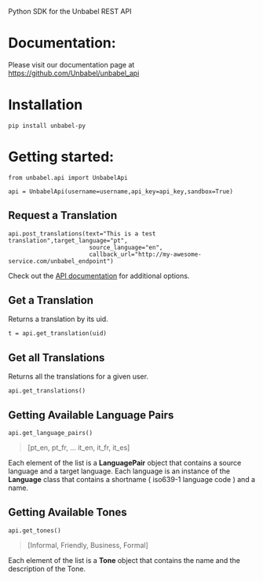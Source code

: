 Python SDK for the Unbabel REST API


Documentation:
=============

Please visit our documentation page at https://github.com/Unbabel/unbabel_api



Installation
============

`pip install unbabel-py`


Getting started:
================

`from unbabel.api import UnbabelApi`

`api = UnbabelApi(username=username,api_key=api_key,sandbox=True)`

## Request a Translation

```
api.post_translations(text="This is a test translation",target_language="pt",
                       source_language="en",
                       callback_url="http://my-awesome-service.com/unbabel_endpoint")
```

Check out the [API documentation](https://github.com/Unbabel/unbabel_api#translation) for additional options.

## Get a Translation

Returns a translation by its uid.

`t = api.get_translation(uid)`



## Get all Translations

Returns all the translations for a given user.

`api.get_translations()`



## Getting Available Language Pairs

`api.get_language_pairs()`

> [pt_en,
  pt_fr,
  ...
  it_en,
  it_fr,
  it_es]

  Each element of the list is a **LanguagePair** object that contains a source language and a target language. Each language is an instance of the **Language** class that contains a shortname ( iso639-1 language code ) and a name.

## Getting Available Tones

`api.get_tones()`

> [Informal, Friendly, Business, Formal]

Each element of the list is a **Tone** object that contains the name and the description of the Tone.
